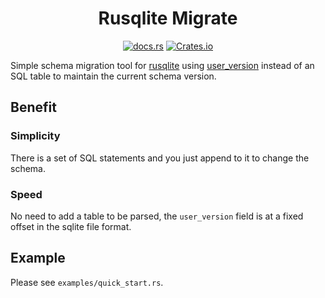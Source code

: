 <div align="center">
  
# Rusqlite Migrate

[![docs.rs](https://img.shields.io/docsrs/rusqlite_migration?style=flat-square)](https://docs.rs/rusqlite_migration) [![Crates.io](https://img.shields.io/crates/v/rusqlite_migration?style=flat-square)](https://crates.io/crates/rusqlite_migration)

</div>

Simple schema migration tool for [rusqlite](https://lib.rs/crates/rusqlite) using [user_version](https://sqlite.org/pragma.html#pragma_user_version) instead of an SQL table to maintain the current schema version.

## Benefit

### Simplicity 

There is a set of SQL statements and you just append to it to change the schema.

### Speed

No need to add a table to be parsed, the `user_version` field is at a fixed offset in the sqlite file format.

## Example

Please see `examples/quick_start.rs`.
